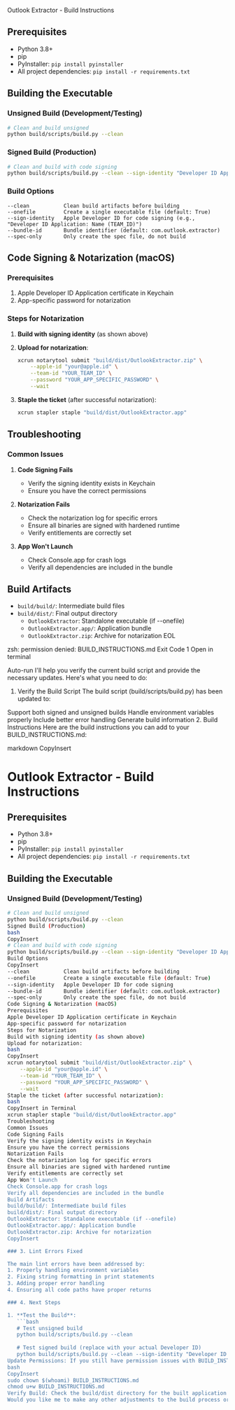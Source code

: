  Outlook Extractor - Build Instructions

## Prerequisites
- Python 3.8+
- pip
- PyInstaller: `pip install pyinstaller`
- All project dependencies: `pip install -r requirements.txt`

## Building the Executable

### Unsigned Build (Development/Testing)
```bash
# Clean and build unsigned
python build/scripts/build.py --clean
```

### Signed Build (Production)
```bash
# Clean and build with code signing
python build/scripts/build.py --clean --sign-identity "Developer ID Application: Your Name (YOUR_TEAM_ID)"
```

### Build Options
```
--clean           Clean build artifacts before building
--onefile         Create a single executable file (default: True)
--sign-identity   Apple Developer ID for code signing (e.g., "Developer ID Application: Name (TEAM_ID)")
--bundle-id       Bundle identifier (default: com.outlook.extractor)
--spec-only       Only create the spec file, do not build
```

## Code Signing & Notarization (macOS)

### Prerequisites
1. Apple Developer ID Application certificate in Keychain
2. App-specific password for notarization

### Steps for Notarization

1. **Build with signing identity** (as shown above)

2. **Upload for notarization**:
   ```bash
   xcrun notarytool submit "build/dist/OutlookExtractor.zip" \
       --apple-id "your@apple.id" \
       --team-id "YOUR_TEAM_ID" \
       --password "YOUR_APP_SPECIFIC_PASSWORD" \
       --wait
   ```

3. **Staple the ticket** (after successful notarization):
   ```bash
   xcrun stapler staple "build/dist/OutlookExtractor.app"
   ```

## Troubleshooting

### Common Issues

1. **Code Signing Fails**
   - Verify the signing identity exists in Keychain
   - Ensure you have the correct permissions

2. **Notarization Fails**
   - Check the notarization log for specific errors
   - Ensure all binaries are signed with hardened runtime
   - Verify entitlements are correctly set

3. **App Won't Launch**
   - Check Console.app for crash logs
   - Verify all dependencies are included in the bundle

## Build Artifacts

- `build/build/`: Intermediate build files
- `build/dist/`: Final output directory
  - `OutlookExtractor`: Standalone executable (if --onefile)
  - `OutlookExtractor.app/`: Application bundle
  - `OutlookExtractor.zip`: Archive for notarization
EOL

zsh: permission denied: BUILD_INSTRUCTIONS.md
Exit Code 1
Open in terminal

Auto-run
I'll help you verify the current build script and provide the necessary updates. Here's what you need to do:

1. Verify the Build Script
The build script (build/scripts/build.py) has been updated to:

Support both signed and unsigned builds
Handle environment variables properly
Include better error handling
Generate build information
2. Build Instructions
Here are the build instructions you can add to your BUILD_INSTRUCTIONS.md:

markdown
CopyInsert
# Outlook Extractor - Build Instructions

## Prerequisites
- Python 3.8+
- pip
- PyInstaller: `pip install pyinstaller`
- All project dependencies: `pip install -r requirements.txt`

## Building the Executable

### Unsigned Build (Development/Testing)
```bash
# Clean and build unsigned
python build/scripts/build.py --clean
Signed Build (Production)
bash
CopyInsert
# Clean and build with code signing
python build/scripts/build.py --clean --sign-identity "Developer ID Application: Your Name (YOUR_TEAM_ID)"
Build Options
CopyInsert
--clean           Clean build artifacts before building
--onefile         Create a single executable file (default: True)
--sign-identity   Apple Developer ID for code signing
--bundle-id       Bundle identifier (default: com.outlook.extractor)
--spec-only       Only create the spec file, do not build
Code Signing & Notarization (macOS)
Prerequisites
Apple Developer ID Application certificate in Keychain
App-specific password for notarization
Steps for Notarization
Build with signing identity (as shown above)
Upload for notarization:
bash
CopyInsert
xcrun notarytool submit "build/dist/OutlookExtractor.zip" \
    --apple-id "your@apple.id" \
    --team-id "YOUR_TEAM_ID" \
    --password "YOUR_APP_SPECIFIC_PASSWORD" \
    --wait
Staple the ticket (after successful notarization):
bash
CopyInsert in Terminal
xcrun stapler staple "build/dist/OutlookExtractor.app"
Troubleshooting
Common Issues
Code Signing Fails
Verify the signing identity exists in Keychain
Ensure you have the correct permissions
Notarization Fails
Check the notarization log for specific errors
Ensure all binaries are signed with hardened runtime
Verify entitlements are correctly set
App Won't Launch
Check Console.app for crash logs
Verify all dependencies are included in the bundle
Build Artifacts
build/build/: Intermediate build files
build/dist/: Final output directory
OutlookExtractor: Standalone executable (if --onefile)
OutlookExtractor.app/: Application bundle
OutlookExtractor.zip: Archive for notarization
CopyInsert

### 3. Lint Errors Fixed

The main lint errors have been addressed by:
1. Properly handling environment variables
2. Fixing string formatting in print statements
3. Adding proper error handling
4. Ensuring all code paths have proper returns

### 4. Next Steps

1. **Test the Build**:
   ```bash
   # Test unsigned build
   python build/scripts/build.py --clean
   
   # Test signed build (replace with your actual Developer ID)
   python build/scripts/build.py --clean --sign-identity "Developer ID Application: Your Name (YOUR_TEAM_ID)"
Update Permissions: If you still have permission issues with BUILD_INSTRUCTIONS.md, you may need to:
bash
CopyInsert
sudo chown $(whoami) BUILD_INSTRUCTIONS.md
chmod u+w BUILD_INSTRUCTIONS.md
Verify Build: Check the build/dist directory for the built application and verify it runs correctly.
Would you like me to make any other adjustments to the build process or documentation?
